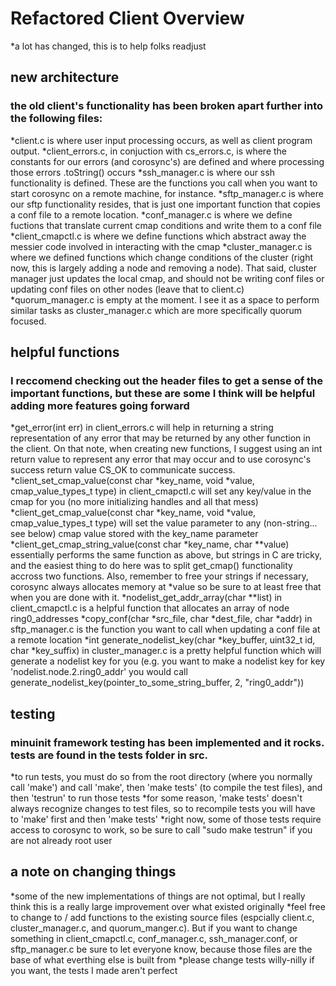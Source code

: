 # Refactored Client Overview
*a lot has changed, this is to help folks readjust 

## new architecture
### the old client's functionality has been broken apart further into the following files:
*client.c is where user input processing occurs, as well as client program output.
*client_errors.c, in conjuction with cs_errors.c, is where the constants for our errors (and corosync's) are defined and where processing those errors .toString() occurs
*ssh_manager.c is where our ssh functionality is defined. These are the functions you call when you want to start corosync on a remote machine, for instance.
*sftp_manager.c is where our sftp functionality resides, that is just one important function that copies a conf file to a remote location.
*conf_manager.c is where we define fuctions that translate current cmap conditions and write them to a conf file
*client_cmapctl.c is where we define functions which abstract away the messier code involved in interacting with the cmap
*cluster_manager.c is where we defined functions which change conditions of the cluster (right now, this is largely adding a node and removing a node). That said, cluster manager just updates the local cmap, and should not be writing conf files or updating conf files on other nodes (leave that to client.c)
*quorum_manager.c is empty at the moment. I see it as a space to perform similar tasks as cluster_manager.c which are more specifically quorum focused.

## helpful functions
### I reccomend checking out the header files to get a sense of the important functions, but these are some I think will be helpful adding more features going forward
*get_error(int err) in client_errors.c will help in returning a string representation of any error that may be returned by any other function in the client. On that note, when creating new functions, I suggest using an int return value to represent any error that may occur and to use corosync's success return value CS_OK to communicate success.
*client_set_cmap_value(const char *key_name, void *value, cmap_value_types_t type) in client_cmapctl.c will set any key/value in the cmap for you (no more initializing handles and all that mess)
*client_get_cmap_value(const char *key_name, void *value, cmap_value_types_t type) will set the value parameter to any (non-string... see below) cmap value stored with the key_name parameter
*client_get_cmap_string_value(const char *key_name, char **value) essentially performs the same function as above, but strings in C are tricky, and the easiest thing to do here was to split get_cmap() functionality accross two functions. Also, remember to free your strings if necessary, corosync always allocates memory at *value so be sure to at least free that when you are done with it.
*nodelist_get_addr_array(char **list) in client_cmapctl.c is a helpful function that allocates an array of node ring0_addresses
*copy_conf(char *src_file, char *dest_file, char *addr) in sftp_manager.c is the function you want to call when updating a conf file at a remote location
*int generate_nodelist_key(char *key_buffer, uint32_t id, char *key_suffix) in cluster_manager.c is a pretty helpful function which will generate a nodelist key for you (e.g. you want to make a nodelist key for key 'nodelist.node.2.ring0_addr' you would call generate_nodelist_key(pointer_to_some_string_buffer, 2, "ring0_addr"))

## testing
### minuinit framework testing has been implemented and it rocks. tests are found in the tests folder in src. 
*to run tests, you must do so from the root directory (where you normally call 'make') and call 'make', then 'make tests' (to compile the test files), and then 'testrun' to run those tests
*for some reason, 'make tests' doesn't always recognize changes to test files, so to recompile tests you will have to 'make' first and then 'make tests'
*right now, some of those tests require access to corosync to work, so be sure to call "sudo make testrun" if you are not already root user

## a note on changing things
*some of the new implementations of things are not optimal, but I really think this is a really large improvement over what existed originally
*feel free to change to / add functions to the existing source files (espcially client.c, cluster_manager.c, and quorum_manger.c). But if you want to change something in client_cmapctl.c, conf_manager.c, ssh_manager.conf, or sftp_manager.c be sure to let everyone know, because those files are the base of what everthing else is built from
*please change tests willy-nilly if you want, the tests I made aren't perfect

